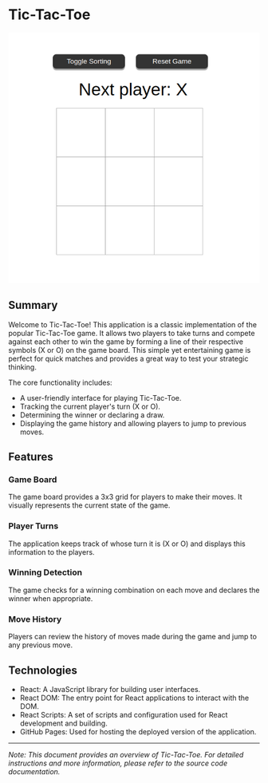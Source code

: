 # Tic-Tac-Toe

![Project Image](/src/img/tic-tac-toe.png)

## Summary

Welcome to Tic-Tac-Toe! This application is a classic implementation of the popular Tic-Tac-Toe game. It allows two players to take turns and compete against each other to win the game by forming a line of their respective symbols (X or O) on the game board. This simple yet entertaining game is perfect for quick matches and provides a great way to test your strategic thinking.

The core functionality includes:

- A user-friendly interface for playing Tic-Tac-Toe.
- Tracking the current player's turn (X or O).
- Determining the winner or declaring a draw.
- Displaying the game history and allowing players to jump to previous moves.

## Features

### Game Board

The game board provides a 3x3 grid for players to make their moves. It visually represents the current state of the game.

### Player Turns

The application keeps track of whose turn it is (X or O) and displays this information to the players.

### Winning Detection

The game checks for a winning combination on each move and declares the winner when appropriate.

### Move History

Players can review the history of moves made during the game and jump to any previous move.

## Technologies

- React: A JavaScript library for building user interfaces.
- React DOM: The entry point for React applications to interact with the DOM.
- React Scripts: A set of scripts and configuration used for React development and building.
- GitHub Pages: Used for hosting the deployed version of the application.

---

_Note: This document provides an overview of Tic-Tac-Toe. For detailed instructions and more information, please refer to the source code documentation._
